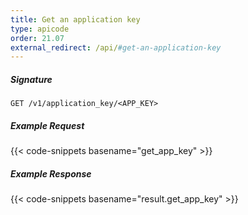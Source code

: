 ```yaml
---
title: Get an application key
type: apicode
order: 21.07
external_redirect: /api/#get-an-application-key
---
```


##### Signature

`GET /v1/application_key/<APP_KEY>`

##### Example Request

{{< code-snippets basename="get_app_key" >}}

##### Example Response

{{< code-snippets basename="result.get_app_key" >}}
